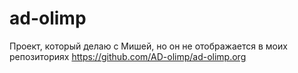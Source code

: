 # ad-olimp

Проект, который делаю с Мишей, но он не отображается в моих репозиториях
https://github.com/AD-olimp/ad-olimp.org
